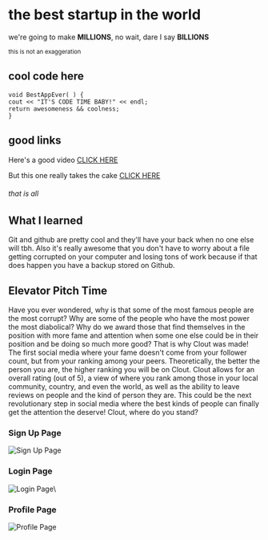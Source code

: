 # the best startup in the world

we're going to make **MILLIONS**, no wait, dare I say **BILLIONS**

<sub> this is not an exaggeration </sub>

## cool code here

```
void BestAppEver( ) {
cout << "IT'S CODE TIME BABY!" << endl;
return awesomeness && coolness;
}
```


## good links

Here's a good video [CLICK HERE](https://www.youtube.com/watch?v=VN91yjyrK7w&list=PL0RtGbFUdvL6W83NPxDMwF5qIpmwYqwFJ&index=11)

But this one really takes the cake [CLICK HERE](https://www.youtube.com/watch?v=FtE6SV_1wu4)

###### that is all


## What I learned

Git and github are pretty cool and they'll have your back when no one else will tbh. Also it's really awesome that you don't have to worry about a file getting corrupted on your computer and losing tons of work because if that does happen you have a backup stored on Github.
## Elevator Pitch Time

Have you ever wondered, why is that some of the most famous people are the most corrupt? Why are some of the people who have the most power the most diabolical? Why do we award those that find themselves in the position with more fame and attention when some one else could be in their position and be doing so much more good? That is why Clout was made! The first social media where your fame doesn't come from your follower count, but from your ranking among your peers. Theoretically, the better the person you are, the higher ranking you will be on Clout. Clout allows for an overall rating (out of 5), a view of where you rank among those in your local community, country, and even the world, as well as the ability to leave reviews on people and the kind of person they are. This could be the next revolutionary step in social media where the best kinds of people can finally get the attention the deserve! Clout, where do you stand?

### Sign Up Page
![Sign Up Page](https://github.com/theregular/startup/blob/main/clout%20signup.png?raw=true)
### Login Page
![Login Page](https://github.com/theregular/startup/blob/main/clout%20login.png)\
### Profile Page
![Profile Page](https://github.com/theregular/startup/blob/main/clout%20profile.png)
